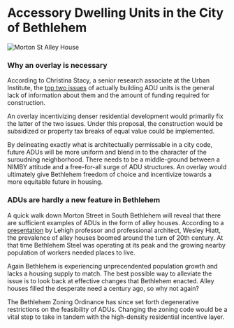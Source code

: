 # Accessory Dwelling Units in the City of Bethlehem 

![Morton St Alley House](https://github.com/JosephDotta/JosephDotta.github.io/blob/main/Screenshot%202023-05-02%2010.34.21%20PM.png?raw=true)


### Why an overlay is necessary

According to Christina Stacy, a senior research associate at the Urban Institute, the [top two issues](https://www.washingtonpost.com/realestate/accessory-dwellings-offer-one-solution-to-the-affordable-housing-problem/2021/01/07/b7e48918-0417-11eb-897d-3a6201d6643f_story.html) of actually building ADU units is the general lack of information about them and the amount of funding required for construction. 

An overlay incentivizing denser residential development would primarily fix the latter of the two issues. Under this proposal, the construction would be subsidized or property tax breaks of equal value could be implemented. 

By delineating exactly what is architectually permissable in a city code, future ADUs will be more uniform and blend in to the character of the suroudning neighborhood. There needs to be a middle-ground between a NIMBY attitude and a free-for-all surge of ADU structures. An overlay would ultimately give Bethlehem freedom of choice and incentivize towards a more equitable future in housing. 

### ADUs are hardly a new feature in Bethlehem

A quick walk down Morton Street in South Bethlehem will reveal that there are sufficient examples of ADUs in the form of alley houses. According to a [presentation](https://lvrhab.org/alley-house-presentation) by Lehigh professor and professional architect, Wesley Hiatt, the prevalence of alley houses boomed around the turn of 20th century. At that time Bethlehem Steel was operating at its peak and the growing nearby population of workers needed places to live. 

Again Bethlehem is experiencing unprecendented population growth and lacks a housing supply to match. The best possible way to alleviate the issue is to look back at effective changes that Bethlehem enacted. Alley houses filled the desperate need a century ago, so why not again?

The Bethlehem Zoning Ordinance has since set forth degenerative restrictions on the feasibility of ADUs. Changing the zoning code would be a vital step to take in tandem with the high-density residential incentive layer. 
